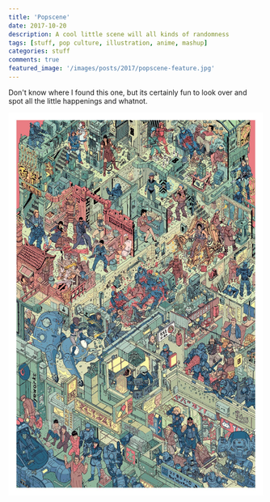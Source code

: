 ```yaml
---
title: 'Popscene'
date: 2017-10-20
description: A cool little scene will all kinds of randomness
tags: [stuff, pop culture, illustration, anime, mashup]
categories: stuff
comments: true
featured_image: '/images/posts/2017/popscene-feature.jpg'
---
```

Don't know where I found this one, but its certainly fun to look over and spot all the little happenings and whatnot.

![](/images/posts/2017/popscene.jpg)